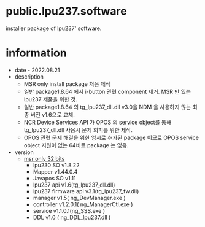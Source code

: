 # public.lpu237.software
installer package of lpu237' software.

# information
* date - 2022.08.21
* description
  * MSR only install package 처음 제작
  * 일반 package1.8.64 에서 i-button 관련 component 제거. MSR 만 있는 lpu237 제품을 위한 것.
  * 일반 package1.8.64 의 tg_lpu237_dll.dll v3.0을 NDM 을 사용하지 않는 최종 버전 v1.6으로 교체.
  * NCR Device Services API 가 OPOS 의 service object를 통해 tg_lpu237_dll.dll 사용시 문제 회피를 위한 제작.
  * OPOS 관련 문제 해결을 위한 임시로 추가된 package 이므로 OPOS service object 지원이 없는 64비트 package 는 없음.
* version
  * [msr only 32 bits](./msr_only/x86/lp230_1_8_64.msi)
    - lpu230 SO v1.8.22
    - Mapper v1.44.0.4
    - Javapos SO v1.11
    - lpu237 api v1.6(tg_lpu237_dll.dll)
    - lpu237 firmware api v3.1(tg_lpu237_fw.dll)
    - manager v1.5( ng_DevManager.exe )
    - controller v1.2.0.1( ng_ManagerCtl.exe )
    - service v1.1.0.1(ng_SSS.exe )
    - DDL v1.0 ( ng_DDL_lpu237.dll )
    